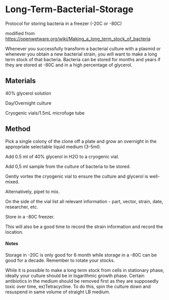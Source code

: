 # Long-Term-Bacterial-Storage
Protocol for storing bacteria in a freezer (-20C or -80C)

modified from https://openwetware.org/wiki/Making_a_long_term_stock_of_bacteria

Whenever you successfully transform a bacterial culture with a plasmid or whenever you obtain a new bacterial strain, you will want to make a long term stock of that bacteria. Bacteria can be stored for months and years if they are stored at -80C and in a high percentage of glycerol.

## Materials
40% glycerol solution

Day/Overnight culture

Cryogenic vials/1.5mL microfuge tube

## Method
Pick a single colony of the clone off a plate and grow an overnight in the appropriate selectable liquid medium (3-5ml).

Add 0.5 ml of 40% glycerol in H2O to a cryogenic vial.

Add 0,5 ml sample from the culture of bacteria to be stored.

Gently vortex the cryogenic vial to ensure the culture and glycerol is well-mixed.

Alternatively, pipet to mix.

On the side of the vial list all relevant information - part, vector, strain, date, researcher, etc.

Store in a -80C freezer.

This will also be a good time to record the strain information and record the location.

#### Notes

Storage in -20C is only good for 6 month while storage in a -80C can be good for a decade. Remember to rotate your stocks.

While it is possible to make a long term stock from cells in stationary phase, ideally your culture should be in logarithmic growth phase.
Certain antibiotics in the medium should be removed first as they are supposedly toxic over time, ex)Tetracycline. To do this, spin the culture down and resuspend in same volume of straight LB medium.
